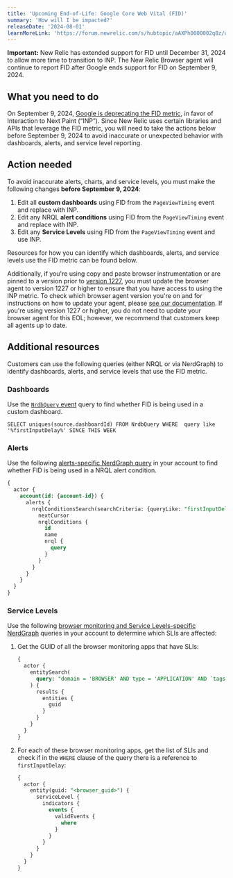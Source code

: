 ```yaml
---
title: 'Upcoming End-of-Life: Google Core Web Vital (FID)'
summary: 'How will I be impacted?'
releaseDate: '2024-08-01'
learnMoreLink: 'https://forum.newrelic.com/s/hubtopic/aAXPh0000002q8z/upcoming-endoflife-google-core-web-vital-fid' 
---
```


**Important:** New Relic has extended support for FID until December 31, 2024 to allow more time to transition to INP. The New Relic Browser agent will continue to report FID after Google ends support for FID on September 9, 2024.

## What you need to do

On September 9, 2024, [Google is deprecating the FID metric](https://developers.google.com/search/blog/2023/05/introducing-inp), in favor of Interaction to Next Paint (“INP”). Since New Relic uses certain libraries and APIs that leverage the FID metric, you will need to take the actions below before September 9, 2024 to avoid inaccurate or unexpected behavior with dashboards, alerts, and service level reporting. 

## Action needed

To avoid inaccurate alerts, charts, and service levels, you must make the following changes **before September 9, 2024**:

1. Edit all **custom dashboards** using FID from the `PageViewTiming` event and replace with INP. 
2. Edit any NRQL **alert conditions** using FID from the `PageViewTiming` event and replace with INP. 
3. Edit any **Service Levels** using FID from the `PageViewTiming` event and use INP.

Resources for how you can identify which dashboards, alerts, and service levels use the FID metric can be found below. 

Additionally, if you're using copy and paste browser instrumentation or are pinned to a version prior to [version 1227](https://docs.newrelic.com/docs/release-notes/new-relic-browser-release-notes/browser-agent-release-notes/browser-agent-v1227/), you must update the browser agent to version 1227 or higher to ensure that you have access to using the INP metric. To check which browser agent version you're on and for instructions on how to update your agent, please [see our documentation](https://docs.newrelic.com/docs/browser/new-relic-browser/installation/update-browser-agent/). If you're using version 1227 or higher, you do not need to update your browser agent for this EOL; however, we recommend that customers keep all agents up to date.

## Additional resources

Customers can use the following queries (either NRQL or via NerdGraph) to identify dashboards, alerts, and service levels that use the FID metric. 

### Dashboards 

Use the [`NrdbQuery` event](https://docs-preview.newrelic.com/docs/query-based-pricing#custom-query) query to find whether FID is being used in a custom dashboard.
  
`SELECT uniques(source.dashboardId) FROM NrdbQuery WHERE  query like '%firstInputDelay%' SINCE THIS WEEK`

### Alerts 

Use the following [alerts-specific NerdGraph query](https://docs.newrelic.com/docs/apis/nerdgraph/get-started/introduction-new-relic-nerdgraph/) in your account to find whether FID is being used in a NRQL alert condition. 

```sql
{
  actor {
    account(id: {account-id}) {
      alerts {
        nrqlConditionsSearch(searchCriteria: {queryLike: "firstInputDelay"}) {
          nextCursor
          nrqlConditions {
            id
            name
            nrql {
              query
            }
          }
        }
      }
    }
  }
}
```

### Service Levels 

Use the following [browser monitoring and Service Levels-specific NerdGraph](https://docs.newrelic.com/docs/apis/nerdgraph/get-started/introduction-new-relic-nerdgraph/) queries in your account to determine which SLIs are affected:

  1. Get the GUID of all the browser monitoring apps that have SLIs:
  
      ```sql
      {
        actor {
          entitySearch(
            query: "domain = 'BROWSER' AND type = 'APPLICATION' AND `tags.nr.has_slis` = 'true'"
          ) {
            results {
              entities {
                guid
              }
            }
          }
        }
      }
      ```

  2. For each of these browser monitoring apps, get the list of SLIs and check if in the `WHERE` clause of the query there is a reference to `firstInputDelay`:

      ```sql
      {
        actor {
          entity(guid: "<browser_guid>") {
            serviceLevel {
              indicators {
                events {
                  validEvents {
                    where
                  }
                }
              }
            }
          }
        }
      }
      ```
